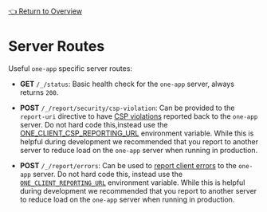 <!--ONE-DOCS-HIDE start-->
[👈 Return to Overview](../README.md)
<!--ONE-DOCS-HIDE end-->

# Server Routes

Useful `one-app` specific server routes:

* **GET** `/_/status`: Basic health check for the `one-app` server, always returns `200`.

* **POST** `/_/report/security/csp-violation`: Can be provided to the `report-uri` directive to have [CSP violations](https://developer.mozilla.org/en-US/docs/Web/HTTP/CSP#Enabling_reporting) reported back to the `one-app` server. Do not hard code this,instead use the [ONE_CLIENT_CSP_REPORTING_URL](https://github.com/americanexpress/one-app/blob/main/docs/api/server/Environment-Variables.md#one_client_reporting_url) environment variable. While this is helpful during development we recommended that you report to another server to reduce load on the `one-app` server when running in production.

* **POST** `/_/report/errors`: Can be used to [report client errors](../../guides/Reporting-Client-Errors.md) to the `one-app` server.  Do not hard code this, instead use the [`ONE_CLIENT_REPORTING_URL`](https://github.com/americanexpress/one-app/blob/main/docs/api/server/Environment-Variables.md#one_client_reporting_url) environment variable. While this is helpful during development we recommended that you report to another server to reduce load on the `one-app` server when running in production.

